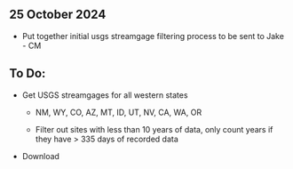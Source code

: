 ## 25 October 2024

-   Put together initial usgs streamgage filtering process to be sent to Jake - CM

## To Do:

-   Get USGS streamgages for all western states

    -   NM, WY, CO, AZ, MT, ID, UT, NV, CA, WA, OR

    -   Filter out sites with less than 10 years of data, only count years if they have \> 335 days of recorded data

-   Download
